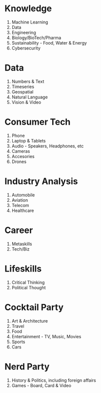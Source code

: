 # Knowledge

1. Machine Learning
2. Data
3. Engineering
4. Biology/BioTech/Pharma
5. Sustainability - Food, Water & Energy
6. Cybersecurity

# Data 
1. Numbers & Text
2. Timeseries
3. Geospatial
4. Natural Language
5. Vision & Video

# Consumer Tech

1. Phone
2. Laptop & Tablets
3. Audio - Speakers, Headphones, etc
4. Cameras
5. Accesories
6. Drones

# Industry Analysis

1. Automobile
2. Aviation
3. Telecom
4. Healthcare


# Career

1. Metaskills
2. Tech/Biz

# Lifeskills

1. Critical Thinking
2. Political Thought

# Cocktail Party

1. Art & Architecture
2. Travel
3. Food 
4. Entertainment - TV, Music, Movies
5. Sports
6. Cars

# Nerd Party

1. History & Politics, including foreign affairs
3. Games - Board, Card & Video
